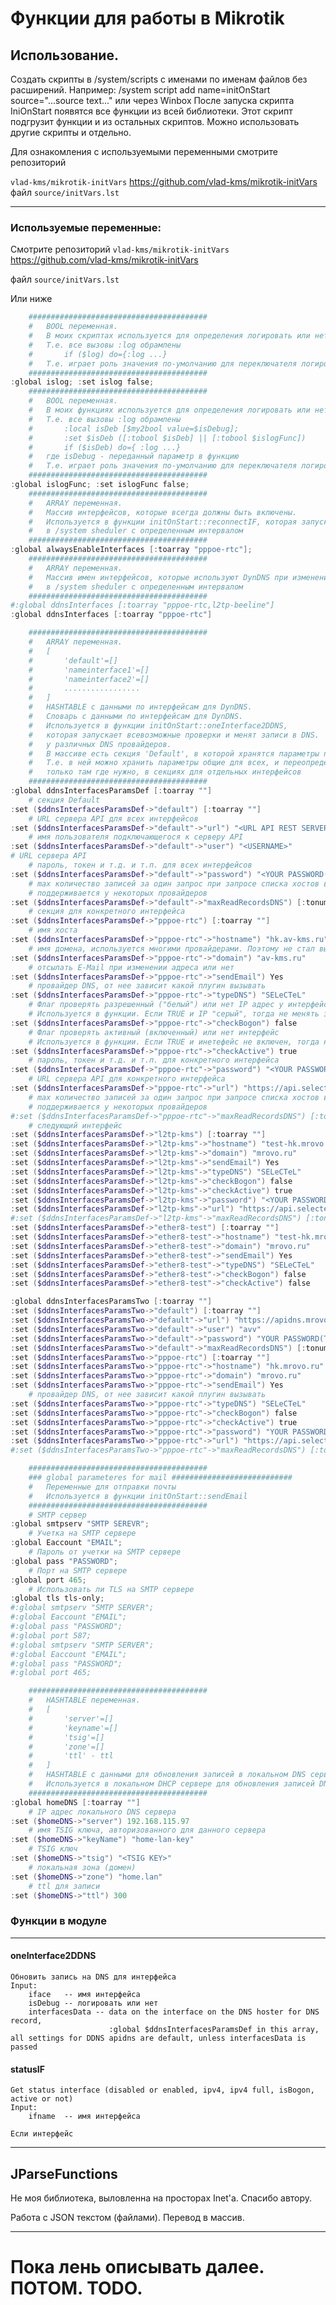 # Функции для работы в Mikrotik

## Использование.
Создать скрипты в /system/scripts с именами по именам файлов без расширений.
Например:
    /system script add name=initOnStart source="...source text..."
    или через Winbox
После запуска скрипта IniOnStart появятся все функции из всей библиотеки. Этот скрипт подгрузит функции и из остальных скриптов. Можно использовать другие скрипты и отдельно.

Для ознакомления с используемыми переменными смотрите репозиторий

`vlad-kms/mikrotik-initVars` https://github.com/vlad-kms/mikrotik-initVars
файл `source/initVars.lst`

---
### Используемые переменные:
Смотрите репозиторий `vlad-kms/mikrotik-initVars` https://github.com/vlad-kms/mikrotik-initVars 

файл `source/initVars.lst`

Или ниже
```powershell
    ########################################
    #   BOOL переменная.
    #   В моих скриптах используется для определения логировать или нет действия в скриптах
    #   Т.е. все вызовы :log обрамлены
    #       if ($log) do={:log ...}
    #   Т.е. играет роль значения по-умолчанию для переключателя логировать или нет
    ########################################
:global islog; :set islog false;
    ########################################
    #   BOOL переменная.
    #   В моих функциях используется для определения логировать или нет действия в функциях
    #   Т.е. все вызовы :log обрамлены
    #       :local isDeb [$my2bool value=$isDebug];
    #       :set $isDeb ([:tobool $isDeb] || [:tobool $islogFunc])
    #       if ($isDeb) do={ :log ...}
    #   где isDebug - переданный параметр в функцию
    #   Т.е. играет роль значения по-умолчанию для переключателя логировать или нет
    ########################################
:global islogFunc; :set islogFunc false;
    ########################################
    #   ARRAY переменная.
    #   Массив интерфейсов, которые всегда должны быть включены.
    #   Используется в функции initOnStart::reconnectIF, которая запускается
    #   в /system sheduler с определенным интервалом
    ########################################
:global alwaysEnableInterfaces [:toarray "pppoe-rtc"];
    ########################################
    #   ARRAY переменная.
    #   Массив имен интерфейсов, которые используют DynDNS при изменениии своего IP адреса
    #   в /system sheduler с определенным интервалом
    ########################################
#:global ddnsInterfaces [:toarray "pppoe-rtc,l2tp-beeline"]
:global ddnsInterfaces [:toarray "pppoe-rtc"]

    ########################################
    #   ARRAY переменная.
    #   [
    #       'default'=[]
    #       'nameinterface1'=[]
    #       'nameinterface2'=[]
    #       .................
    #   ]
    #   HASHTABLE с данными по интерфейсам для DynDNS.
    #   Словарь с данными по интерфейсам для DynDNS.
    #   Используется в функции initOnStart::oneInterface2DDNS,
    #   которая запускает всевозможные проверки и менят записи в DNS.
    #   у различных DNS провайдеров.
    #   В массиве есть секция 'Default', в которой хранятся параметры по-умолчанию.
    #   Т.е. в ней можно хранить параметры общие для всех, и переопределять их
    #   только там где нужно, в секциях для отдельных интерфейсов
    ########################################
:global ddnsInterfacesParamsDef [:toarray ""]
    # секция Default
:set ($ddnsInterfacesParamsDef->"default") [:toarray ""]
    # URL сервера API для всех интерфейсов
:set ($ddnsInterfacesParamsDef->"default"->"url") "<URL API REST SERVER>"
    # имя пользователя подключающегося к серверу API
:set ($ddnsInterfacesParamsDef->"default"->"user") "<USERNAME>"
# URL сервера API
    # пароль, токен и т.д. и т.п. для всех интерфейсов
:set ($ddnsInterfacesParamsDef->"default"->"password") "<YOUR PASSWORD(TOKEN)>"
    # max количество записей за один запрос при запросе списка хостов в домене
    # поддерживается у некоторых провайдеров
:set ($ddnsInterfacesParamsDef->"default"->"maxReadRecordsDNS") [:tonum 1000]
    # секция для конкретного интерфейса
:set ($ddnsInterfacesParamsDef->"pppoe-rtc") [:toarray ""]
    # имя хоста
:set ($ddnsInterfacesParamsDef->"pppoe-rtc"->"hostname") "hk.av-kms.ru"
    # имя домена, используется многими провайдерами. Поэтому не стал вычленять из имени хоста
:set ($ddnsInterfacesParamsDef->"pppoe-rtc"->"domain") "av-kms.ru"
    # отсылать E-Mail при изменении адреса или нет
:set ($ddnsInterfacesParamsDef->"pppoe-rtc"->"sendEmail") Yes
    # провайдер DNS, от нее зависит какой плугин вызывать
:set ($ddnsInterfacesParamsDef->"pppoe-rtc"->"typeDNS") "SELeCTeL"
    # Флаг проверять разрешенный ("белый") или нет IP адрес у интерфейса
    # Используется в функции. Если TRUE и IP "серый", тогда не менять записи в DynDNS.
:set ($ddnsInterfacesParamsDef->"pppoe-rtc"->"checkBogon") false
    # Флаг проверять активный (включенный) или нет интерфейс
    # Используется в функции. Если TRUE и инетефейс не включен, тогда не менять записи в DynDNS.
:set ($ddnsInterfacesParamsDef->"pppoe-rtc"->"checkActive") true
    # пароль, токен и т.д. и т.п. для конкретного интерфейса
:set ($ddnsInterfacesParamsDef->"pppoe-rtc"->"password") "<YOUR PASSWORD(TOKEN)>"
    # URL сервера API для конкретного интерфейса
:set ($ddnsInterfacesParamsDef->"pppoe-rtc"->"url") "https://api.selectel.ru/domains/v1"
    # max количество записей за один запрос при запросе списка хостов в домене для конкретного интерфейса
    # поддерживается у некоторых провайдеров
#:set ($ddnsInterfacesParamsDef->"pppoe-rtc"->"maxReadRecordsDNS") [:tonum 150]
    # следующий интерфейс
:set ($ddnsInterfacesParamsDef->"l2tp-kms") [:toarray ""]
:set ($ddnsInterfacesParamsDef->"l2tp-kms"->"hostname") "test-hk.mrovo.ru"
:set ($ddnsInterfacesParamsDef->"l2tp-kms"->"domain") "mrovo.ru"
:set ($ddnsInterfacesParamsDef->"l2tp-kms"->"sendEmail") Yes
:set ($ddnsInterfacesParamsDef->"l2tp-kms"->"typeDNS") "SELeCTeL"
:set ($ddnsInterfacesParamsDef->"l2tp-kms"->"checkBogon") false
:set ($ddnsInterfacesParamsDef->"l2tp-kms"->"checkActive") true
:set ($ddnsInterfacesParamsDef->"l2tp-kms"->"password") "<YOUR PASSWORD(TOKEN)>"
:set ($ddnsInterfacesParamsDef->"l2tp-kms"->"url") "https://api.selectel.ru/domains/v1"
#:set ($ddnsInterfacesParamsDef->"l2tp-kms"->"maxReadRecordsDNS") [:tonum 150]
:set ($ddnsInterfacesParamsDef->"ether8-test") [:toarray ""]
:set ($ddnsInterfacesParamsDef->"ether8-test"->"hostname") "test-hk.mrovo.ru"
:set ($ddnsInterfacesParamsDef->"ether8-test"->"domain") "mrovo.ru"
:set ($ddnsInterfacesParamsDef->"ether8-test"->"sendEmail") Yes
:set ($ddnsInterfacesParamsDef->"ether8-test"->"typeDNS") "SELeCTeL"
:set ($ddnsInterfacesParamsDef->"ether8-test"->"checkBogon") false
:set ($ddnsInterfacesParamsDef->"ether8-test"->"checkActive") false

:global ddnsInterfacesParamsTwo [:toarray ""]
:set ($ddnsInterfacesParamsTwo->"default") [:toarray ""]
:set ($ddnsInterfacesParamsTwo->"default"->"url") "https://apidns.mrovo.ru/dns"
:set ($ddnsInterfacesParamsTwo->"default"->"user") "avv"
:set ($ddnsInterfacesParamsTwo->"default"->"password") "YOUR PASSWORD(TOKEN)"
:set ($ddnsInterfacesParamsTwo->"default"->"maxReadRecordsDNS") [:tonum 1000]
:set ($ddnsInterfacesParamsTwo->"pppoe-rtc") [:toarray ""]
:set ($ddnsInterfacesParamsTwo->"pppoe-rtc"->"hostname") "hk.mrovo.ru"
:set ($ddnsInterfacesParamsTwo->"pppoe-rtc"->"domain") "mrovo.ru"
:set ($ddnsInterfacesParamsTwo->"pppoe-rtc"->"sendEmail") Yes
    # провайдер DNS, от нее зависит какой плугин вызывать
:set ($ddnsInterfacesParamsTwo->"pppoe-rtc"->"typeDNS") "SELeCTeL"
:set ($ddnsInterfacesParamsTwo->"pppoe-rtc"->"checkBogon") false
:set ($ddnsInterfacesParamsTwo->"pppoe-rtc"->"checkActive") true
:set ($ddnsInterfacesParamsTwo->"pppoe-rtc"->"password") "YOUR PASSWORD(TOKEN)"
:set ($ddnsInterfacesParamsTwo->"pppoe-rtc"->"url") "https://api.selectel.ru/domains/v1"
#:set ($ddnsInterfacesParamsTwo->"pppoe-rtc"->"maxReadRecordsDNS") [:tonum 150]

    ########################################
    ### global parameteres for mail ###########################
    #   Переменные для отправки почты
    #   Используется в функции initOnStart::sendEmail
    ########################################
    # SMTP сервер
:global smtpserv "SMTP SEREVR";
    # Учетка на SMTP сервере
:global Eaccount "EMAIL";
    # Пароль от учетки на SMTP сервере
:global pass "PASSWORD";
    # Порт на SMTP сервере
:global port 465;
    # Использовать ли TLS на SMTP сервере
:global tls tls-only;
#:global smtpserv "SMTP SERVER";
#:global Eaccount "EMAIL";
#:global pass "PASSWORD";
#:global port 587;
#:global smtpserv "SMTP SERVER";
#:global Eaccount "EMAIL";
#:global pass "PASSWORD";
#:global port 465;

    ########################################
    #   HASHTABLE переменная.
    #   [
    #       'server'=[]
    #       'keyname'=[]
    #       'tsig'=[]
    #       'zone'=[]
    #       'ttl' - ttl
    #   ]
    #   HASHTABLE с данными для обновления записей в локальном DNS сервере.
    #   Используется в локальном DHCP сервере для обновления записей DNS локального
    ########################################
:global homeDNS [:toarray ""]
    # IP адрес локального DNS сервера
:set ($homeDNS->"server") 192.168.115.97
    # имя TSIG ключа, авторизованного для данного сервера
:set ($homeDNS->"keyName") "home-lan-key"
    # TSIG ключ
:set ($homeDNS->"tsig") "<TSIG KEY>"
    # локальная зона (домен)
:set ($homeDNS->"zone") "home.lan"
    # ttl для записи
:set ($homeDNS->"ttl") 300
```

### Функции в модуле

---
#### oneInterface2DDNS
    Обновить запись на DNS для интерфейса
    Input:
        iface   -- имя интерфейса
        isDebug -- логировать или нет
        interfacesData -- data on the interface on the DNS hoster for DNS record,
                          :global $ddnsInterfacesParamsDef in this array, all settings for DDNS apidns are default, unless interfacesData is passed

#### statusIF
    Get status interface (disabled or enabled, ipv4, ipv4 full, isBogon, active or not)
    Input:
        ifname  -- имя интерфейса
    
    Если интерфейс 

---
## JParseFunctions
Не моя библиотека, выловленна на просторах Inet'а. Спасибо автору.

Работа с JSON текстом (файлами). Перевод в массив.


---
# Пока лень описывать далее. ПОТОМ. TODO.

